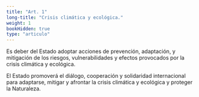 ```yaml
---
title: "Art. 1"
long-title: "Crisis climática y ecológica."
weight: 1
bookHidden: true
type: "articulo"
---
```

Es deber del Estado adoptar acciones de prevención, adaptación, y mitigación de los riesgos, vulnerabilidades y efectos provocados por la crisis climática y ecológica.

El Estado promoverá el diálogo, cooperación y solidaridad internacional para
adaptarse, mitigar y afrontar la crisis climática y ecológica y proteger la Naturaleza.
